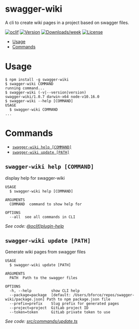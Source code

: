 swagger-wiki
============

A cli to create wiki pages in a project based on swagger files.

[![oclif](https://img.shields.io/badge/cli-oclif-brightgreen.svg)](https://oclif.io)
[![Version](https://img.shields.io/npm/v/swagger-wiki.svg)](https://npmjs.org/package/swagger-wiki)
[![Downloads/week](https://img.shields.io/npm/dw/swagger-wiki.svg)](https://npmjs.org/package/swagger-wiki)
[![License](https://img.shields.io/npm/l/swagger-wiki.svg)](https://github.com/theBenForce//blob/master/package.json)

<!-- toc -->
* [Usage](#usage)
* [Commands](#commands)
<!-- tocstop -->
# Usage
<!-- usage -->
```sh-session
$ npm install -g swagger-wiki
$ swagger-wiki COMMAND
running command...
$ swagger-wiki (-v|--version|version)
swagger-wiki/1.0.7 darwin-x64 node-v10.16.0
$ swagger-wiki --help [COMMAND]
USAGE
  $ swagger-wiki COMMAND
...
```
<!-- usagestop -->
# Commands
<!-- commands -->
* [`swagger-wiki help [COMMAND]`](#swagger-wiki-help-command)
* [`swagger-wiki update [PATH]`](#swagger-wiki-update-path)

## `swagger-wiki help [COMMAND]`

display help for swagger-wiki

```
USAGE
  $ swagger-wiki help [COMMAND]

ARGUMENTS
  COMMAND  command to show help for

OPTIONS
  --all  see all commands in CLI
```

_See code: [@oclif/plugin-help](https://github.com/oclif/plugin-help/blob/v2.2.1/src/commands/help.ts)_

## `swagger-wiki update [PATH]`

Generate wiki pages from swagger files

```
USAGE
  $ swagger-wiki update [PATH]

ARGUMENTS
  PATH  Path to the swagger files

OPTIONS
  -h, --help         show CLI help
  --package=package  [default: /Users/bforce/repos/swagger-wiki/package.json] Path to npm package.json file
  --prefix=prefix    Slug prefix for generated pages
  --project=project  GitLab project ID
  --token=token      GitLab private token to use
```

_See code: [src/commands/update.ts](https://github.com/drg-adaptive/swagger-wiki/blob/v1.0.7/src/commands/update.ts)_
<!-- commandsstop -->
